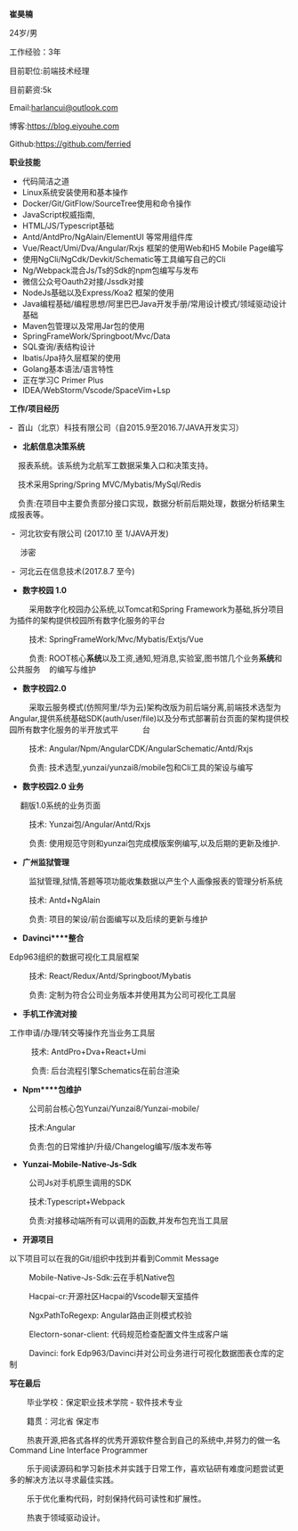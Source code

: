 **崔昊楠**                                        

24岁/男

工作经验：3年

目前职位:前端技术经理

目前薪资:5k

Email:[harlancui@outlook.com](mailto:harlancui@outlook.com)

博客:https://blog.eiyouhe.com

Github:https://github.com/ferried

**职业技能**

*   代码简洁之道
*   Linux系统安装使用和基本操作
*   Docker/Git/GitFlow/SourceTree使用和命令操作
*   JavaScript权威指南,
*   HTML/JS/Typescript基础
*   Antd/AntdPro/NgAlain/ElementUI 等常用组件库
*   Vue/React/Umi/Dva/Angular/Rxjs 框架的使用Web和H5 Mobile Page编写
*   使用NgCli/NgCdk/Devkit/Schematic等工具编写自己的Cli
*   Ng/Webpack混合Js/Ts的Sdk的npm包编写与发布
*   微信公众号Oauth2对接/Jssdk对接
*   NodeJs基础以及Express/Koa2 框架的使用
*   Java编程基础/编程思想/阿里巴巴Java开发手册/常用设计模式/领域驱动设计基础
*   Maven包管理以及常用Jar包的使用
*   SpringFrameWork/Springboot/Mvc/Data
*   SQL查询/表结构设计
*   Ibatis/Jpa持久层框架的使用
*   Golang基本语法/语言特性
*   正在学习C Primer Plus
*   IDEA/WebStorm/Vscode/SpaceVim+Lsp

**工作/项目经历**

**-**  首山（北京）科技有限公司（自2015.9至2016.7/JAVA开发实习）

*   **北航信息决策系统**

    报表系统。该系统为北航军工数据采集入口和决策支持。

    技术采用Spring/Spring MVC/Mybatis/MySql/Redis

    负责:在项目中主要负责部分接口实现，数据分析前后期处理，数据分析结果生成报表等。

 **-**  河北钦安有限公司 (2017.10 至 1/JAVA开发)

     涉密

 **-**  河北云在信息技术(2017.8.7 至今)

*   **数字校园 1.0**

         采用数字化校园办公系统,以Tomcat和Spring Framework为基础,拆分项目为插件的架构提供校园所有数字化服务的平台

         技术: SpringFrameWork/Mvc/Mybatis/Extjs/Vue

         负责: ROOT核心**系统**以及工资,通知,短消息,实验室,图书馆几个业务**系统**和公共服务    的编写与维护

*   **数字校园2.0**

         采取云服务模式(仿照阿里/华为云)架构改版为前后端分离,前端技术选型为Angular,提供系统基础SDK(auth/user/file)以及分布式部署前台页面的架构提供校园所有数字化服务的半开放式平           台

         技术: Angular/Npm/AngularCDK/AngularSchematic/Antd/Rxjs

         负责: 技术选型,yunzai/yunzai8/mobile包和Cli工具的架设与编写

*   **数字校园2.0 业务**

     翻版1.0系统的业务页面

         技术: Yunzai包/Angular/Antd/Rxjs

         负责: 使用规范守则和yunzai包完成模版案例编写,以及后期的更新及维护.

*   **广州监狱管理**

         监狱管理,狱情,答题等项功能收集数据以产生个人画像报表的管理分析系统

         技术: Antd+NgAlain

         负责: 项目的架设/前台面编写以及后续的更新与维护

*   **Davinci****整合**

Edp963组织的数据可视化工具层框架

         技术: React/Redux/Antd/Springboot/Mybatis

         负责: 定制为符合公司业务版本并使用其为公司可视化工具层

*   **手机工作流对接**

工作申请/办理/转交等操作充当业务工具层

          技术: AntdPro+Dva+React+Umi

          负责: 后台流程引擎Schematics在前台渲染

*   **Npm****包维护**

         公司前台核心包Yunzai/Yunzai8/Yunzai-mobile/

         技术:Angular

         负责:包的日常维护/升级/Changelog编写/版本发布等

*   **Yunzai-Mobile-Native-Js-Sdk**

         公司Js对手机原生调用的SDK

         技术:Typescript+Webpack

         负责:对接移动端所有可以调用的函数,并发布包充当工具层

*   **开源项目**

以下项目可以在我的Git/组织中找到并看到Commit Message

         Mobile-Native-Js-Sdk:云在手机Native包

         Hacpai-cr:开源社区Hacpai的Vscode聊天室插件

         NgxPathToRegexp: Angular路由正则模式校验

         Electorn-sonar-client: 代码规范检查配置文件生成客户端

         Davinci: fork Edp963/Davinci并对公司业务进行可视化数据图表仓库的定制

**写在最后**

        毕业学校：保定职业技术学院 \- 软件技术专业

        籍贯：河北省 保定市

        热衷开源,把各式各样的优秀开源软件整合到自己的系统中,并努力的做一名Command Line Interface Programmer

        乐于阅读源码和学习新技术并实践于日常工作，喜欢钻研有难度问题尝试更多的解决方法以寻求最佳实践。

        乐于优化重构代码，时刻保持代码可读性和扩展性。

        热衷于领域驱动设计。




